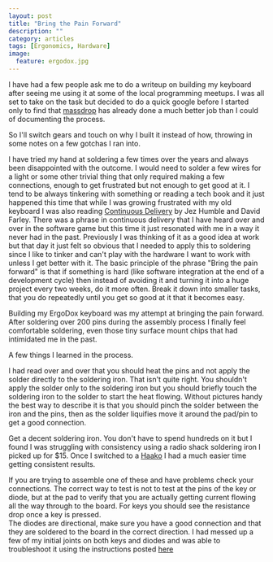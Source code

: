 ```yaml
---
layout: post
title: "Bring the Pain Forward"
description: ""
category: articles
tags: [Ergonomics, Hardware]
image:
  feature: ergodox.jpg
---
```

<!--- {% include JB/setup %} -->
I have had a few people ask me to do a writeup on building my keyboard after seeing
me using it at some of the local programming meetups.  I was all set to take on the task but 
decided to do a quick google before I started only to find that
[massdrop](https://www.massdrop.com/ext/ergodox/assembly.php) has already done a much
better job than I could of documenting the process.  

So I'll switch gears and touch on why I built it instead of how, throwing in some notes on a few gotchas I ran into. 
   

I have tried my hand at soldering a few times over the years and always been disappointed
with the outcome.  I would need to solder a few wires for a light or some other trivial 
thing that only required making a few connections, enough to get frustrated but not 
enough to get good at it.  I tend to be always tinkering with something or reading 
a tech book and it just happened this time that while I was growing frustrated with my 
old keyboard I was also reading [Continuous Delivery](http://www.thoughtworks.com/continuous-delivery) 
by Jez Humble and David Farley.  There was a phrase in continuous delivery that I have 
heard over and over in the software game but this time it just resonated with me 
in a way it never had in the past.  Previously I was thinking of it as a good idea
at work but that day it just felt so obvious that I needed to apply this to soldering 
since I like to tinker and can't play with the hardware I want to work with unless I get better
with it.  The basic principle of the phrase "Bring the pain forward" is that if something
is hard (like software integration at the end of a development cycle) then instead of 
avoiding it and turning it into a huge project every two weeks, do it more often.
Break it down into smaller tasks, that you do repeatedly until you get so good at it
that it becomes easy.  

Building my ErgoDox keyboard was my attempt at bringing the pain forward.  
After soldering over 200 pins during the assembly process I finally feel comfortable
soldering, even those tiny surface mount chips that had intimidated me in the past.

A few things I learned in the process.  

I had read over and over that you should heat the pins and not apply the solder
directly to the soldering iron.  That isn't quite right.  You shouldn't apply the solder
only to the soldering iron but you should briefly touch the soldering iron to the solder
to start the heat flowing.  Without pictures handy the best way to describe it is that 
you should pinch the solder between the iron and the pins, then as the solder liquifies
move it around the pad/pin to get a good connection. 

Get a decent soldering iron.  You don't have to spend hundreds on it but I found 
I was struggling with consistency using a radio shack soldering iron I picked up
for $15.  Once I switched to a [Haako](http://www.hakko.com/english/products/hakko_fx888d.html) 
I had a much easier time getting consistent results.

If you are trying to assemble one of these and have problems check your connections.
The correct way to test is not to test at the pins of the key or diode, but at the pad 
to verify that you are actually getting current flowing all the way through to the 
board.  For keys you should see the resistance drop once a key is pressed.  
The diodes are directional, make sure you have a good connection and that they 
are soldered to the board in the correct direction.  I had messed up a few of my initial 
joints on both keys and diodes and was able to troubleshoot it using the 
instructions posted [here](http://www.allaboutcircuits.com/vol_3/chpt_3/2.html)
